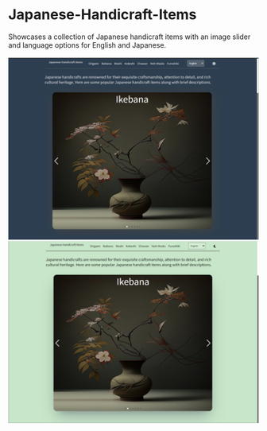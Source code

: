 # Japanese-Handicraft-Items

Showcases a collection of Japanese handicraft items with an image slider and language options for English and Japanese.
<br/>
<br/>
<img src="./assets/project-photo1.png" />
<br/>
<img src="./assets/project-photo2.png" />
